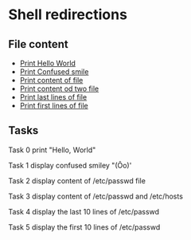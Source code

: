 # Shell redirections

## File content

* [Print Hello World](./0-hello_world)
* [Print Confused smile](./1-confused_smile)
* [Print content of file](./2-hellofile)
* [Print content od two file](./3-twofiles)
* [Print last lines of file](./4-lastlines)
* [Print first lines of file](./5-firstlines)


## Tasks

Task 0	print "Hello, World"

Task 1	display confused smiley "(Ôo)'

Task 2	display content of /etc/passwd file

Task 3	display content of /etc/passwd and /etc/hosts

Task 4 display the last 10 lines of /etc/passwd

Task 5 display the first 10 lines of /etc/passwd
